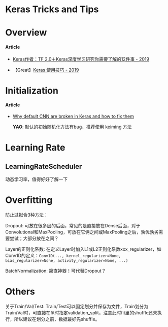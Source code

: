 # Keras Tricks and Tips

# Overview

#### Article

- [Keras作者：TF 2.0＋Keras深度学习研究你需要了解的12件事 - 2019](https://cloud.tencent.com/developer/article/1422728)

- 【Great】[Keras 使用技巧 - 2019](https://xiaosheng.me/2019/09/10/article166/)


# Initialization

#### Article

- [Why default CNN are broken in Keras and how to fix them](https://towardsdatascience.com/why-default-cnn-are-broken-in-keras-and-how-to-fix-them-ce295e5e5f2)

    **YAO**: 默认的初始随机化方法有bug，推荐使用 keiming 方法


# Learning Rate

## LearningRateScheduler

动态学习率，值得好好了解一下


# Overfitting

防止过拟合3种方法：

Dropout: 可放在很多层的后面，常见的是直接放在Dense后面，对于Convolutional和MaxPooling，可放在它俩之间或MaxPooling之后，孰优孰劣需要尝试；大部分放在之间？

Layer的正则化系数: 在定义Layer时加入L1或L2正则化系数xxx_regularizer，如Conv1D的定义：`Conv1D(..., kernel_regularizer=None, bias_regularizer=None, activity_regularizer=None, ...)`

BatchNormalization: 简直神器！可代替Dropout？


# Others

关于Train/Val/Test: Train/Test可以固定划分并保存为文件，Train划分为Train/Val时，可直接在fit时指定validation_split，注意此时fit里的shuffle还未执行，所以建议在划分之前，数据最好先shuffle。